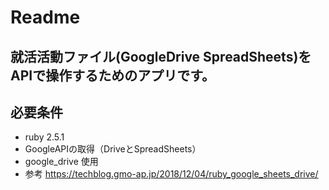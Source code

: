 # Readme

## 就活活動ファイル(GoogleDrive SpreadSheets)をAPIで操作するためのアプリです。

## 必要条件 
- ruby 2.5.1
- GoogleAPIの取得（DriveとSpreadSheets）
- google_drive 使用
- 参考  <https://techblog.gmo-ap.jp/2018/12/04/ruby_google_sheets_drive/>
